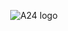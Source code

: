<p align="center">
  <img src="https://raw.githubusercontent.com/kilinkis/A24-movies-challenge/master/src/static/header.gif?token=GHSAT0AAAAAABMPK4A7TQWJZOZZ3NX4WP64YQUBXLA" alt="A24 logo" loading="lazy" />
</p>

<!--
**kilinkis/kilinkis** is a ✨ _special_ ✨ repository because its `README.md` (this file) appears on your GitHub profile.

Here are some ideas to get you started:

- 🔭 I’m currently working on ...
- 🌱 I’m currently learning ...
- 👯 I’m looking to collaborate on ...
- 🤔 I’m looking for help with ...
- 💬 Ask me about ...
- 📫 How to reach me: ...
- 😄 Pronouns: ...
- ⚡ Fun fact: ...


- text in red
+ text in green
! text in orange
# text in gray
@@ text in purple (and bold)@@

```diff
- text in red
+ text in green
! text in orange
# text in gray
@@ text in purple (and bold)@@
```
-->
